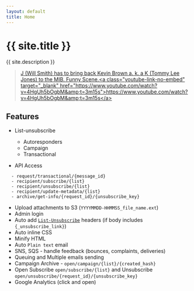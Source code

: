 ```yaml
---
layout: default
title: Home
---
```


# {{ site.title }}
{{ site.description }}

<div class="embed-responsive embed-responsive-4by3">
<blockquote class="imgur-embed-pub" lang="en" data-id="Fi5YIvH"><a href="//imgur.com/Fi5YIvH">J (Will Smith) has to bring back Kevin Brown a. k. a K (Tommy Lee Jones) to the MIB. Funny Scene.&lt;a class=&quot;youtube-link-no-embed&quot; target=&quot;_blank&quot; href=&quot;https://www.youtube.com/watch?v=4HgUh5bOgbM&amp;amp;t=3m15s&quot;&gt;https://www.youtube.com/watch?v=4HgUh5bOgbM&amp;amp;t=3m15s&lt;/a&gt;</a></blockquote>
<script async src="//s.imgur.com/min/embed.js" charset="utf-8"></script>
</div>

## Features

- List-unsubscribe
  - Autoresponders
  - Campaign
  - Transactional

- API Access
   
```
  - request/transactional/{message_id}
  - recipient/subscribe/{list}
  - recipient/unsubscribe/{list}
  - recipient/update-metadata/{list}
  - archive/get-info/{request_id}/{unsubscribe_key}
```

- Upload attachments to S3 (`YYYYMMDD-HHMMSS_file_name.ext`)
- Admin login
- Auto add [`List-Unsubscribe`](http://www.list-unsubscribe.com/) headers (if body includes `{_unsubscribe_link}`)
- Auto inline CSS
- Minify HTML
- Auto `Plain text` email
- SNS, SQS - handle feedback (bounces, complaints, deliveries)
- Queuing and Multiple emails sending
- Campaign Archive - `open/campaign/{list}/{created_hash}`
- Open Subscribe `open/subscribe/{list}` and Unsubscribe `open/unsubscribe/{request_id}/{unsubscribe_key}`
- Google Analytics (click and open)
